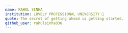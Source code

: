 ```yaml
---
name: RAHUL SINHA 
institution: LOVELY PROFESSIONAL UNIVERSITY 🚩 
quote: The secret of getting ahead is getting started.
github_user: rahulsinha036
---
```

